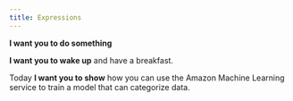 ```yaml
---
title: Expressions
---
```


**I want you to do something**

**I want you to wake up** and have a breakfast.

Today **I want you to show** how you can use the Amazon Machine Learning service to train a model that can categorize data.
